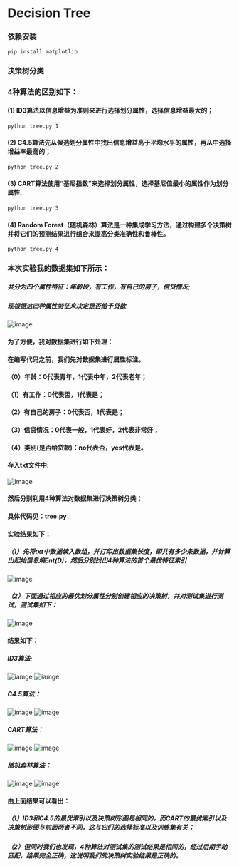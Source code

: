 # Decision Tree

### 依赖安装
```shell
pip install matplotlib
```

### 决策树分类
### 4种算法的区别如下：

####  (1) ID3算法以信息增益为准则来进行选择划分属性，选择信息增益最大的；<br>
```shell
python tree.py 1
```

####  (2) C4.5算法先从候选划分属性中找出信息增益高于平均水平的属性，再从中选择增益率最高的；<br>
```shell
python tree.py 2
```

####  (3) CART算法使用“基尼指数”来选择划分属性，选择基尼值最小的属性作为划分属性.<br>
```shell
python tree.py 3
```

####  (4) Random Forest（随机森林）算法是一种集成学习方法，通过构建多个决策树并将它们的预测结果进行组合来提高分类准确性和鲁棒性。<br>
```shell
python tree.py 4
```

### 本次实验我的数据集如下所示：
 ##### 共分为四个属性特征：年龄段，有工作，有自己的房子，信贷情况;
 ##### 现根据这四种属性特征来决定是否给予贷款
![image](%E6%95%B0%E6%8D%AE%E8%A1%A8.png)


 #### 为了方便，我对数据集进行如下处理：
#### 在编写代码之前，我们先对数据集进行属性标注。
#### （0）年龄：0代表青年，1代表中年，2代表老年；
#### （1）有工作：0代表否，1代表是；
#### （2）有自己的房子：0代表否，1代表是；
#### （3）信贷情况：0代表一般，1代表好，2代表非常好；
#### （4）类别(是否给贷款)：no代表否，yes代表是。
#### 存入txt文件中:
![image](dataset.png)

#### 然后分别利用4种算法对数据集进行决策树分类；
#### 具体代码见：tree.py

#### 实验结果如下：
##### （1）先将txt中数据读入数组，并打印出数据集长度，即共有多少条数据，并计算出起始信息熵Ent(D)，然后分别找出4种算法的首个最优特征索引
![image](pic_results/first_find_bset_Index.png)
##### （2）下面通过相应的最优划分属性分别创建相应的决策树，并对测试集进行测试，测试集如下：
![image](testdata.png)

#### 结果如下：
##### ID3算法:
![iamge](pic_results/ID3.png)
![iamge](pic_results/figure_ID3.png)

##### C4.5算法：
![image](pic_results/C4.5.png)
![image](pic_results/figure_C4.5.png)

##### CART算法：
![image](pic_results/CART.png)
![image](pic_results/figure_CART.png)

##### 随机森林算法：
![image](pic_results/RandomForest.png)
![image](pic_results/figure_RandomForest.png)

#### 由上面结果可以看出：
##### （1）ID3和C4.5的最优索引以及决策树形图是相同的，而CART的最优索引以及决策树形图与前面两者不同，这与它们的选择标准以及训练集有关；
##### （2）但同时我们也发现，4种算法对测试集的测试结果是相同的，经过后期手动匹配，结果完全正确，这说明我们的决策树实验结果是正确的。
